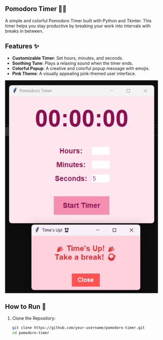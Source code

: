 ## Pomodoro Timer 🍅⏰

A simple and colorful Pomodoro Timer built with Python and Tkinter. This timer helps you stay productive by breaking your work into intervals with breaks in between.


## Features ✨
- **Customizable Timer**: Set hours, minutes, and seconds.
- **Soothing Tune**: Plays a relaxing sound when the timer ends.
- **Colorful Popup**: A creative and colorful popup message with emojis.
- **Pink Theme**: A visually appealing pink-themed user interface.


![alt text](TimerPic.png)


## How to Run 🚀
1. Clone the Repository:
   ```bash
   git clone https://github.com/your-username/pomodoro-timer.git
   cd pomodoro-timer